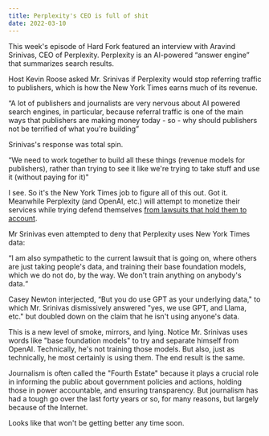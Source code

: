 ```yaml
---
title: Perplexity's CEO is full of shit
date: 2022-03-10
---
```


This week's episode of Hard Fork featured an interview with Aravind Srinivas, CEO of Perplexity. Perplexity is an AI-powered “answer engine” that summarizes search results.

Host Kevin Roose asked Mr. Srinivas if Perplexity would stop referring traffic to publishers, which is how the New York Times earns much of its revenue.

“A lot of publishers and journalists are very nervous about AI powered search engines, in particular, because referral traffic is one of the main ways that publishers are making money today - so - why should publishers not be terrified of what you're building”

Srinivas's response was total spin.

“We need to work together to build all these things (revenue models for publishers), rather than trying to see it like we're trying to take stuff and use it (without paying for it)"

I see. So it's the New York Times job to figure all of this out. Got it. Meanwhile Perplexity (and OpenAI, etc.) will attempt to monetize their services while trying defend themselves [from lawsuits that hold them to account](https://arstechnica.com/tech-policy/2024/02/why-the-new-york-times-might-win-its-copyright-lawsuit-against-openai/5/).

Mr Srinivas even attempted to deny that Perplexity uses New York Times data:

“I am also sympathetic to the current lawsuit that is going on, where others are just taking people's data, and training their base foundation models, which we do not do, by the way. We don't train anything on anybody's data.“

Casey Newton interjected, “But you do use GPT as your underlying data," to which Mr. Srinivas dismissively answered "yes, we use GPT, and Llama, etc." but doubled down on the claim that he isn't using anyone's data.

This is a new level of smoke, mirrors, and lying. Notice Mr. Srinivas uses words like "base foundation models" to try and separate himself from OpenAI. Technically, he's not training those models. But also, just as technically, he most certainly is using them. The end result is the same.

Journalism is often called the "Fourth Estate" because it plays a crucial role in informing the public about government policies and actions, holding those in power accountable, and ensuring transparency. But journalism has had a tough go over the last forty years or so, for many reasons, but largely because of the Internet.

Looks like that won't be getting better any time soon.

